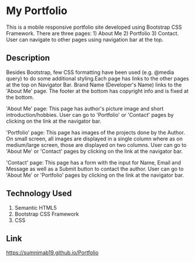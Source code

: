 
# My Portfolio

This is a mobile responsive portfolio site developed using Bootstrap CSS Framework. There are three pages: 1) About Me  2) Portfolio  3) Contact. User can navigate to other pages using navigation bar at the top.


## Description

Besides Bootstrap, few CSS formatting have been used (e.g. @media query) to do some additional styling.Each page has links to the other pages at the top on Navigator Bar. Brand Name (Developer's Name) links to the 'About Me' page. The footer at the bottom has copyright info and is fixed at the bottom.


'About Me' page: This page has author's picture image and short introduction/hobbies. User can go to 'Portfolio' or 'Contact' pages by clicking on the link at the navigator bar. 


'Portfolio' page: This page has images of the projects done by the Author. On small screen, all images are displayed in a single column where as on medium/large screen, those are displayed on two columns. User can go to 'About Me' or 'Contact' pages by clicking on the link at the navigator bar. 


'Contact' page: This page has a form with the input for Name, Email and Message as well as a Submit button to contact the author. User can go to 'About Me' or 'Portfolio' pages by clicking on the link at the navigator bar. 



## Technology Used
1. Semantic HTML5
2. Bootstrap CSS Framework
3. CSS

## Link
https://sumnimab19.github.io/Portfolio



